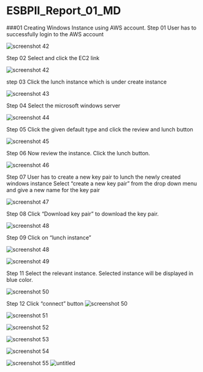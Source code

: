 # ESBPII_Report_01_MD
###01 Creating Windows Instance using AWS account.
Step 01
User has to successfully login to the AWS account

![screenshot 42](https://cloud.githubusercontent.com/assets/19299815/17270208/4506ff3c-567b-11e6-9fdd-5783bbd1d0b5.png)


Step 02
Select and click the EC2 link

![screenshot 42](https://cloud.githubusercontent.com/assets/19299815/17270208/4506ff3c-567b-11e6-9fdd-5783bbd1d0b5.png)


step 03
Click the lunch instance which is under create instance

![screenshot 43](https://cloud.githubusercontent.com/assets/19299815/17270216/70098358-567b-11e6-9737-bcfc1b61fa30.png)


Step 04 
Select the microsoft windows server

![screenshot 44](https://cloud.githubusercontent.com/assets/19299815/17270305/2708635c-567d-11e6-9334-a44e34db4812.png)


Step 05
Click the given default type and click the review and lunch button 

![screenshot 45](https://cloud.githubusercontent.com/assets/19299815/17270316/4ea63c22-567d-11e6-991b-07ff623de609.png)


Step 06
Now review the instance. Click the lunch button.

![screenshot 46](https://cloud.githubusercontent.com/assets/19299815/17270325/97303fba-567d-11e6-88c2-140564379117.png)


Step 07
User has to create a new key pair to lunch the newly created windows instance
Select “create a new key pair” from the drop down menu and give a new name for the key pair

![screenshot 47](https://cloud.githubusercontent.com/assets/19299815/17270330/b48bb7b0-567d-11e6-93af-6e1762682ab5.png)


Step 08
Click “Download key pair” to download the key pair. 

![screenshot 48](https://cloud.githubusercontent.com/assets/19299815/17270335/f09853d0-567d-11e6-9b7f-c37d2ce24678.png)


Step 09
Click on “lunch instance”

![screenshot 48](https://cloud.githubusercontent.com/assets/19299815/17270352/478ff314-567e-11e6-9a4c-487808cde93c.png)

![screenshot 49](https://cloud.githubusercontent.com/assets/19299815/17270399/5ef82840-567f-11e6-90e6-5299cf5da22c.png)

Step 11
Select the relevant instance.
Selected instance will be displayed in blue color.

![screenshot 50](https://cloud.githubusercontent.com/assets/19299815/17270420/cbc7f9fa-567f-11e6-84c4-76fe6eb7a9a4.png)


Step 12
Click “connect” button
![screenshot 50](https://cloud.githubusercontent.com/assets/19299815/17270420/cbc7f9fa-567f-11e6-84c4-76fe6eb7a9a4.png)


![screenshot 51](https://cloud.githubusercontent.com/assets/19299815/17270455/7faed128-5680-11e6-818a-587db0f44622.png)

![screenshot 52](https://cloud.githubusercontent.com/assets/19299815/17270469/ecd0ec32-5680-11e6-856e-338e20252789.png)


![screenshot 53](https://cloud.githubusercontent.com/assets/19299815/17270478/16d5820e-5681-11e6-8688-ba373163a832.png)

![screenshot 54](https://cloud.githubusercontent.com/assets/19299815/17270544/86157b96-5682-11e6-8259-68510c82d373.png)


![screenshot 55](https://cloud.githubusercontent.com/assets/19299815/17270564/04c99df0-5683-11e6-87e5-b8fed7be5787.png)
![untitled](https://cloud.githubusercontent.com/assets/19299815/17270562/ff916dfe-5682-11e6-918a-1d7cd1188d09.png)



